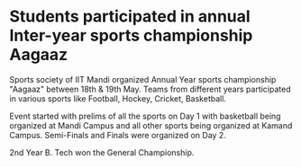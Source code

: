 Students participated in annual Inter-year sports championship Aagaaz
====================================================================

Sports society of IIT Mandi organized Annual Year sports championship
"Aagaaz" between 18th & 19th May. Teams from different years participated in
various sports like Football, Hockey, Cricket, Basketball.

Event started with prelims of all the sports on Day 1 with basketball being
organized at Mandi Campus and all other sports being organized at Kamand
Campus. Semi-Finals and Finals were organized on Day 2.

2nd Year B. Tech won the General Championship.
